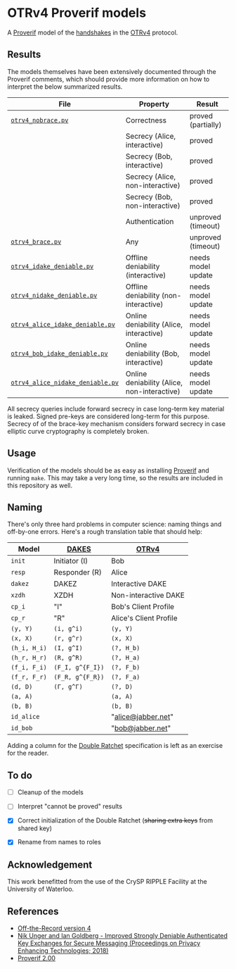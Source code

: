 # OTRv4 Proverif models

A [Proverif] model of the [handshakes][DAKES] in the [OTRv4] protocol.


## Results

The models themselves have been extensively documented through the Proverif
comments, which should provide more information on how to interpret the below
summarized results.

| File                                                                 | Property                                    | Result             |
| -------------------------------------------------------------------- | ------------------------------------------- | ------------------ |
| [`otrv4_nobrace.pv`](./otrv4_nobrace.pv)                             | Correctness                                 | proved (partially) |
|                                                                      | Secrecy (Alice, interactive)                | proved             |
|                                                                      | Secrecy (Bob, interactive)                  | proved             |
|                                                                      | Secrecy (Alice, non-interactive)            | proved             |
|                                                                      | Secrecy (Bob, non-interactive)              | proved             |
|                                                                      | Authentication                              | unproved (timeout) |
| [`otrv4_brace.pv`](./otrv4_brace.pv)                                 | Any                                         | unproved (timeout) |
| [`otrv4_idake_deniable.pv`](./otrv4_idake_deniable.pv)               | Offline deniability (interactive)           | needs model update |
| [`otrv4_nidake_deniable.pv`](./otrv4_nidake_deniable.pv)             | Offline deniability (non-interactive)       | needs model update |
| [`otrv4_alice_idake_deniable.pv`](./otrv4_alice_idake_deniable.pv)   | Online deniability (Alice, interactive)     | needs model update |
| [`otrv4_bob_idake_deniable.pv`](./otrv4_bob_idake_deniable.pv)       | Online deniability (Bob, interactive)       | needs model update |
| [`otrv4_alice_nidake_deniable.pv`](./otrv4_alice_nidake_deniable.pv) | Online deniability (Alice, non-interactive) | needs model update |

All secrecy queries include forward secrecy in case long-term key material is
leaked. Signed pre-keys are considered long-term for this purpose. Secrecy of of
the brace-key mechanism considers forward secrecy in case elliptic curve
cryptography is completely broken.


## Usage

Verification of the models should be as easy as installing [Proverif] and
running `make`.  This may take a very long time, so the results are included in
this repository as well.


## Naming

There's only three hard problems in computer science: naming things and
off-by-one errors. Here's a rough translation table that should help:

| Model        | [DAKES]          | [OTRv4]                |
| ------------ | ---------------- | ---------------------- |
| `init`       | Initiator (I)    | Bob                    |
| `resp`       | Responder (R)    | Alice                  |
| `dakez`      | DAKEZ            | Interactive DAKE       |
| `xzdh`       | XZDH             | Non-interactive DAKE   |
| `cp_i`       | "I"              | Bob's Client Profile   |
| `cp_r`       | "R"              | Alice's Client Profile |
| `(y, Y)`     | `(i, g^i)`       | `(y, Y)`               |
| `(x, X)`     | `(r, g^r)`       | `(x, X)`               |
| `(h_i, H_i)` | `(I, g^I)`       | `(?, H_b)`             |
| `(h_r, H_r)` | `(R, g^R)`       | `(?, H_a)`             |
| `(f_i, F_i)` | `(F_I, g^{F_I})` | `(?, F_b)`             |
| `(f_r, F_r)` | `(F_R, g^{F_R})` | `(?, F_a)`             |
| `(d, D)`     | `(Γ, g^Γ)`       | `(?, D)`               |
| `(a, A)`     |                  | `(a, A)`               |
| `(b, B)`     |                  | `(b, B)`               |
| `id_alice`   |                  | "alice@jabber.net"     |
| `id_bob`     |                  | "bob@jabber.net"       |

Adding a column for the [Double Ratchet] specification is left as an exercise
for the reader.


## To do

- [ ] Cleanup of the models
- [ ] Interpret "cannot be proved" results
- [x] Correct initialization of the Double Ratchet (~~sharing extra keys~~ from shared key)
- [x] Rename from names to roles


## Acknowledgement

This work benefitted from the use of the CrySP RIPPLE Facility at the University of Waterloo.


## References

- [Off-the-Record version 4][OTRv4]
- [Nik Unger and Ian Goldberg - Improved Strongly Deniable Authenticated Key Exchanges for Secure Messaging (Proceedings on Privacy Enhancing Technologies; 2018)][DAKES]
- [Proverif 2.00][Proverif]

[OTRv4]: https://github.com/otrv4/otrv4
[DAKES]: https://www.petsymposium.org/2018/files/papers/issue1/paper12-2018-1-source.pdf
[Proverif]: http://prosecco.gforge.inria.fr/personal/bblanche/proverif/
[Double Ratchet]: https://signal.org/docs/specifications/doubleratchet/
